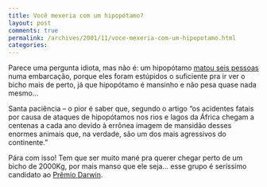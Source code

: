 ```yaml
---
title: Você mexeria com um hipopótamo?
layout: post
comments: true
permalink: /archives/2001/11/voce-mexeria-com-um-hipopotamo.html
categories:
---
```

Parece uma pergunta idiota, mas não é: um hipopótamo <a href=http://ultimosegundo.ig.com.br/home/editorial/stories/editorial_body/0,1205,674546,00.html >matou seis pessoas</a> numa embarcação, porque eles foram estúpidos o suficiente pra ir ver o bicho mais de perto, já que hipopótamo é mansinho e não pesa quase nada mesmo&#8230;

Santa paciência &#8211; o pior é saber que, segundo o artigo &#8220;os acidentes fatais por causa de ataques de hipopótamos nos rios e lagos da África chegam a centenas a cada ano devido à errônea imagem de mansidão desses enormes animais que, na verdade, são um dos mais agressivos do continente.&#8221;

Pára com isso! Tem que ser muito mané pra querer chegar perto de um bicho de 2000Kg, por mais manso que ele seja&#8230; esse grupo é seríssimo candidato ao <a href=http://www.darwinawards.com/ >Prêmio Darwin</a>.